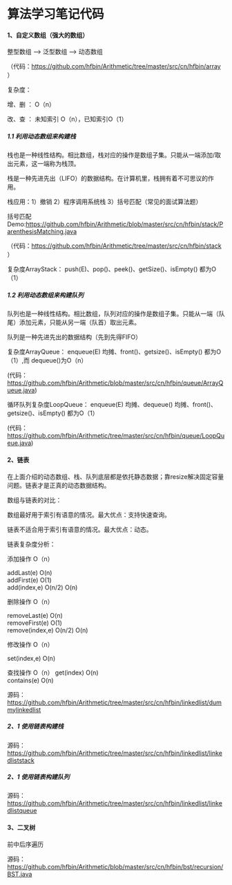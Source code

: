 # 算法学习笔记代码
#### 1、自定义数组（强大的数组）

整型数组 --> 泛型数组 --> 动态数组  

（代码：https://github.com/hfbin/Arithmetic/tree/master/src/cn/hfbin/array  ）

复杂度：

增、删  ： O（n）

改、查  ： 未知索引 O（n），已知索引O（1） 

##### 1.1  利用动态数组来构建栈

栈也是一种线性结构。相比数组，栈对应的操作是数组子集。只能从一端添加/取出元素，这一端称为栈顶。

栈是一种先进先出（LIFO）的数据结构。在计算机里，栈拥有着不可思议的作用。

栈应用：1）撤销  2）程序调用系统栈 3）括号匹配（常见的面试算法题）

括号匹配Demo:https://github.com/hfbin/Arithmetic/blob/master/src/cn/hfbin/stack/ParenthesisMatching.java

（代码：https://github.com/hfbin/Arithmetic/tree/master/src/cn/hfbin/stack  ）

复杂度ArrayStack<E>：
push(E)、pop()、peek()、getSize()、isEmpty()   都为O（1）

##### 1.2  利用动态数组来构建队列
队列也是一种线性结构。相比数组，队列对应的操作是数组子集。只能从一端（队尾）添加元素，只能从另一端（队首）取出元素。

队列是一种先进先出的数据结构（先到先得FIFO）

复杂度ArrayQueue<E>：
enqueue(E) 均摊、front()、getsize()、isEmpty() 都为O（1）,而 dequeue()为O（n）

(代码：https://github.com/hfbin/Arithmetic/blob/master/src/cn/hfbin/queue/ArrayQueue.java)

循环队列复杂度LoopQueue<E>：
enqueue(E) 均摊、dequeue() 均摊、front()、getsize()、isEmpty() 都为O（1）

(代码：https://github.com/hfbin/Arithmetic/tree/master/src/cn/hfbin/queue/LoopQueue.java)


#### 2、链表
在上面介绍的动态数组、栈、队列底层都是依托静态数据；靠resize解决固定容量问题。链表才是正真的动态数据结构。

数组与链表的对比：

数组最好用于索引有语意的情况。最大优点：支持快速查询。

链表不适合用于索引有语意的情况。最大优点：动态。

链表复杂度分析：

添加操作  O（n）

addLast(e)      O(n)  
addFirst(e)     O(1)     
add(index,e)   O(n/2) O(n)

删除操作  O（n）

removeLast(e)      O(n)  
removeFirst(e)     O(1)     
remove(index,e)   O(n/2) O(n)

修改操作  O（n）

set(index,e)      O(n)  

查找操作  O（n）
get(index)      O(n)  
contains(e)     O(n)   


源码：https://github.com/hfbin/Arithmetic/tree/master/src/cn/hfbin/linkedlist/dummylinkedlist
  

##### 2、1 使用链表构建栈

源码：https://github.com/hfbin/Arithmetic/tree/master/src/cn/hfbin/linkedlist/linkedliststack

##### 2、1 使用链表构建队列

源码：https://github.com/hfbin/Arithmetic/tree/master/src/cn/hfbin/linkedlist/linkedlistqueue

#### 3、二叉树
前中后序遍历

源码：https://github.com/hfbin/Arithmetic/blob/master/src/cn/hfbin/bst/recursion/BST.java



